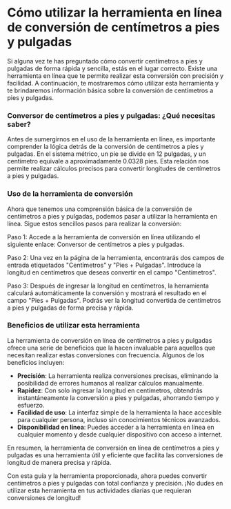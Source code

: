 Cómo utilizar la herramienta en línea de conversión de centímetros a pies y pulgadas
====================================================================================

Si alguna vez te has preguntado cómo convertir centímetros a pies y pulgadas de forma rápida y sencilla, estás en el lugar correcto. Existe una herramienta en línea que te permite realizar esta conversión con precisión y facilidad. A continuación, te mostraremos cómo utilizar esta herramienta y te brindaremos información básica sobre la conversión de centímetros a pies y pulgadas.

### Conversor de centímetros a pies y pulgadas: ¿Qué necesitas saber?

Antes de sumergirnos en el uso de la herramienta en línea, es importante comprender la lógica detrás de la conversión de centímetros a pies y pulgadas. En el sistema métrico, un pie se divide en 12 pulgadas, y un centímetro equivale a aproximadamente 0.0328 pies. Esta relación nos permite realizar cálculos precisos para convertir longitudes de centímetros a pies y pulgadas.

### Uso de la herramienta de conversión

Ahora que tenemos una comprensión básica de la conversión de centímetros a pies y pulgadas, podemos pasar a utilizar la herramienta en línea. Sigue estos sencillos pasos para realizar la conversión:

Paso 1: Accede a la herramienta de conversión en línea utilizando el siguiente enlace: Conversor de centímetros a pies y pulgadas.

Paso 2: Una vez en la página de la herramienta, encontrarás dos campos de entrada etiquetados "Centímetros" y "Pies + Pulgadas". Introduce la longitud en centímetros que deseas convertir en el campo "Centímetros".

Paso 3: Después de ingresar la longitud en centímetros, la herramienta calculará automáticamente la conversión y mostrará el resultado en el campo "Pies + Pulgadas". Podrás ver la longitud convertida de centímetros a pies y pulgadas de forma precisa y rápida.

### Beneficios de utilizar esta herramienta

La herramienta de conversión en línea de centímetros a pies y pulgadas ofrece una serie de beneficios que la hacen invaluable para aquellos que necesitan realizar estas conversiones con frecuencia. Algunos de los beneficios incluyen:

- **Precisión**: La herramienta realiza conversiones precisas, eliminando la posibilidad de errores humanos al realizar cálculos manualmente.
- **Rapidez**: Con solo ingresar la longitud en centímetros, obtendrás instantáneamente la conversión a pies y pulgadas, ahorrando tiempo y esfuerzo.
- **Facilidad de uso**: La interfaz simple de la herramienta la hace accesible para cualquier persona, incluso sin conocimientos técnicos avanzados.
- **Disponibilidad en línea**: Puedes acceder a la herramienta en línea en cualquier momento y desde cualquier dispositivo con acceso a internet.

En resumen, la herramienta de conversión en línea de centímetros a pies y pulgadas es una herramienta útil y eficiente que facilita las conversiones de longitud de manera precisa y rápida.

Con esta guía y la herramienta proporcionada, ahora puedes convertir centímetros a pies y pulgadas con total confianza y precisión. ¡No dudes en utilizar esta herramienta en tus actividades diarias que requieran conversiones de longitud!